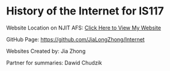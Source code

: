 # History of the Internet for IS117

Website Location on NJIT AFS:
[Click Here to View My Website](https://web.njit.edu/~jlz6/IS117/Homepage.html)

GitHub Page: https://github.com/JiaLongZhong/Internet

Websites Created by: Jia Zhong

Partner for summaries: Dawid Chudzik
